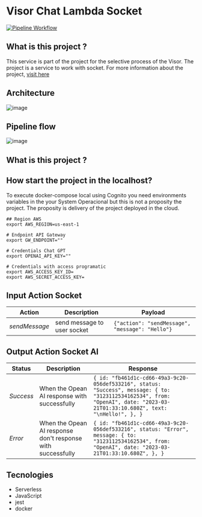 # Visor Chat Lambda Socket

[![Pipeline Workflow](https://github.com/JeffersonGibin/visor-chat-lmb-socket/actions/workflows/pipeline.yml/badge.svg)](https://github.com/JeffersonGibin/visor-chat-lmb-socket/actions/workflows/pipeline.yml)

## What is this project ?

This service is part of the project for the selective process of the Visor. The project is a service to work with socket. For more information about the project, [visit here](https://github.com/JeffersonGibin/visor-challenge)

## Architecture

![image](https://user-images.githubusercontent.com/6215779/226264258-65a437b2-dd5b-4e78-af14-3670e7757dc9.png)

## Pipeline flow

![image](https://user-images.githubusercontent.com/6215779/226262534-633ad887-a400-4ef7-a1a6-868a221090dc.png)

## What is this project ?

## How start the project in the localhost?

To execute docker-compose local using Cognito you need environments variables in the your System Operacional but this is not a proposity the
project. The proposity is delivery of the project deployed in the cloud.

```shell
## Region AWS
export AWS_REGION=us-east-1

# Endpoint API Gateway
export GW_ENDPOINT=""

# Credentials Chat GPT
export OPENAI_API_KEY=""

# Credentials with access programatic
export AWS_ACCESS_KEY_ID=
export AWS_SECRET_ACCESS_KEY=

```

## Input Action Socket

| Action        | Description                 | Payload                                                                     |
| ------------- | --------------------------- | --------------------------------------------------------------------------- |
| _sendMessage_ | send message to user socket | `{"action": "sendMessage", "message": "Hello"}` |

## Output Action Socket AI

| Status        | Description                 | Response                                                                     |
| ------------- | --------------------------- | --------------------------------------------------------------------------- |
| _Success_ | When the Opean AI response with successfully | `{ id: "fb461d1c-cd66-49a3-9c20-056def533216", status: "Success", message: { to: "3123112534162534", from: "OpenAI", date: "2023-03-21T01:33:10.680Z", text: "\nHello!", }, }` |
| _Error_ | When the Opean AI response don't response with successfully | `{ id: "fb461d1c-cd66-49a3-9c20-056def533216", status: "Error", message: { to: "3123112534162534", from: "OpenAI", date: "2023-03-21T01:33:10.680Z", }, }` |


## Tecnologies

- Serverless
- JavaScript
- jest
- docker
